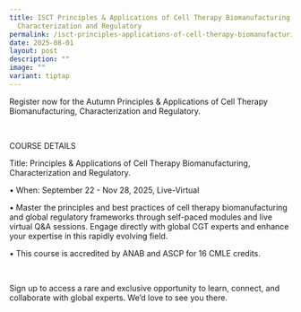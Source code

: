 ```yaml
---
title: ISCT Principles & Applications of Cell Therapy Biomanufacturing,
  Characterization and Regulatory
permalink: /isct-principles-applications-of-cell-therapy-biomanufacturing-characterization-and-regulatory/
date: 2025-08-01
layout: post
description: ""
image: ""
variant: tiptap
---
```

<p>Register now for the Autumn Principles &amp; Applications of Cell Therapy
Biomanufacturing, Characterization and Regulatory.</p>
<p>&nbsp;</p>
<p>COURSE DETAILS</p>
<p>Title: Principles &amp;&nbsp;Applications of Cell Therapy Biomanufacturing,
Characterization and Regulatory.</p>
<p>• When: September&nbsp;22 - Nov 28, 2025, Live-Virtual</p>
<p>• Master the principles and best practices of cell therapy biomanufacturing
and global regulatory frameworks through self-paced modules and live virtual
Q&amp;A sessions. Engage directly with global CGT experts and enhance your
expertise in this rapidly evolving field.</p>
<p>• This course is accredited by ANAB and ASCP for 16 CMLE credits.</p>
<p>&nbsp;</p>
<p>Sign up to access a rare and exclusive opportunity to learn, connect,
and collaborate with global experts. We’d love to see you there.</p>